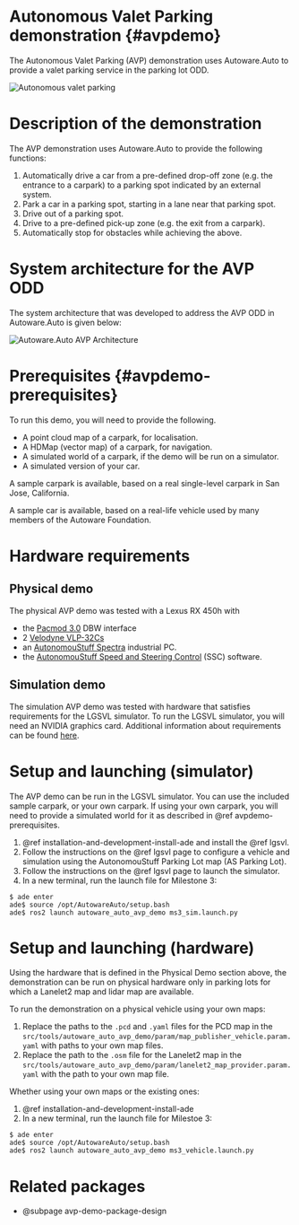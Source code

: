 Autonomous Valet Parking demonstration {#avpdemo}
=================================================

The Autonomous Valet Parking (AVP) demonstration uses Autoware.Auto to provide a valet parking service in the parking lot ODD.

![Autonomous valet parking](images/valet_parking.jpeg)

# Description of the demonstration

The AVP demonstration uses Autoware.Auto to provide the following functions:

1. Automatically drive a car from a pre-defined drop-off zone (e.g. the entrance to a carpark) to a
   parking spot indicated by an external system.
2. Park a car in a parking spot, starting in a lane near that parking spot.
3. Drive out of a parking spot.
4. Drive to a pre-defined pick-up zone (e.g. the exit from a carpark).
5. Automatically stop for obstacles while achieving the above.

# System architecture for the AVP ODD

The system architecture that was developed to address the AVP ODD in Autoware.Auto is given below:

![Autoware.Auto AVP Architecture](images/AVP_Architecture.png)

# Prerequisites {#avpdemo-prerequisites}

To run this demo, you will need to provide the following.

- A point cloud map of a carpark, for localisation.
- A HDMap (vector map) of a carpark, for navigation.
- A simulated world of a carpark, if the demo will be run on a simulator.
- A simulated version of your car.

A sample carpark is available, based on a real single-level carpark in San Jose, California.

A sample car is available, based on a real-life vehicle used by many members of the Autoware Foundation.


# Hardware requirements

## Physical demo

The physical AVP demo was tested with a Lexus RX 450h with

- the [Pacmod 3.0](https://autonomoustuff.com/product/small-ev-by-wire-kits/) DBW interface
- 2 [Velodyne VLP-32Cs](https://velodynelidar.com/products/ultra-puck/)
- an [AutonomouStuff Spectra](https://autonomoustuff.com/products/astuff-spectra) industrial PC.
- the [AutonomouStuff Speed and Steering Control](https://autonomoustuff.com/products/astuff-speed-steering-control-software) (SSC) software.

## Simulation demo

The simulation AVP demo was tested with hardware that satisfies requirements for the LGSVL simulator.
To run the LGSVL simulator, you will need an NVIDIA graphics card. Additional information about requirements can be found [here](https://www.lgsvlsimulator.com/docs/faq/#what-are-the-recommended-system-specs-what-are-the-minimum-required-system-specs).

# Setup and launching (simulator)

The AVP demo can be run in the LGSVL simulator.
You can use the included sample carpark, or your own carpark.
If using your own carpark, you will need to provide a simulated world for it as described in @ref avpdemo-prerequisites.

1. @ref installation-and-development-install-ade and install the @ref lgsvl.
2. Follow the instructions on the @ref lgsvl page to configure a vehicle and simulation using the AutonomouStuff Parking Lot map (AS Parking Lot).
3. Follow the instructions on the @ref lgsvl page to launch the simulator.
4. In a new terminal, run the launch file for Milestone 3:

```console
$ ade enter
ade$ source /opt/AutowareAuto/setup.bash
ade$ ros2 launch autoware_auto_avp_demo ms3_sim.launch.py
```

# Setup and launching (hardware)

Using the hardware that is defined in the Physical Demo section above, the demonstration can be run on physical hardware only in parking lots for which a Lanelet2 map and lidar map are available.

To run the demonstration on a physical vehicle using your own maps:

1. Replace the paths to the `.pcd` and `.yaml` files for the PCD map in the `src/tools/autoware_auto_avp_demo/param/map_publisher_vehicle.param.yaml` with paths to your own map files.
2. Replace the path to the `.osm` file for the Lanelet2 map in the `src/tools/autoware_auto_avp_demo/param/lanelet2_map_provider.param.yaml` with the path to your own map file.

Whether using your own maps or the existing ones:

1. @ref installation-and-development-install-ade
2. In a new terminal, run the launch file for Milestoe 3:

```console
$ ade enter
ade$ source /opt/AutowareAuto/setup.bash
ade$ ros2 launch autoware_auto_avp_demo ms3_vehicle.launch.py
```


# Related packages

- @subpage avp-demo-package-design
